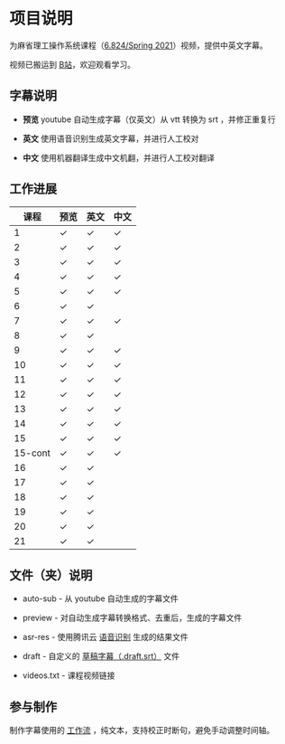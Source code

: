 # 项目说明

为麻省理工操作系统课程（[6.824/Spring 2021](https://pdos.csail.mit.edu/6.824/schedule.html)）视频，提供中英文字幕。

视频已搬运到 [B站](https://www.bilibili.com/video/BV16f4y1z7kn/)，欢迎观看学习。

## 字幕说明

- **预览** youtube 自动生成字幕（仅英文）从 vtt 转换为 srt ，并修正重复行

- **英文** 使用语音识别生成英文字幕，并进行人工校对

- **中文** 使用机器翻译生成中文机翻，并进行人工校对翻译

## 工作进展

| 课程    | 预览    | 英文    | 中文    |
|---------|---------|---------|---------|
| 1       | &check; | &check; | &check; |
| 2       | &check; | &check; | &check; |
| 3       | &check; | &check; | &check; |
| 4       | &check; | &check; | &check; |
| 5       | &check; | &check; | &check; |
| 6       | &check; | &check; |         |
| 7       | &check; | &check; | &check; |
| 8       | &check; | &check; |         |
| 9       | &check; | &check; | &check; |
| 10      | &check; | &check; | &check; |
| 11      | &check; | &check; | &check; |
| 12      | &check; | &check; | &check; |
| 13      | &check; | &check; | &check; |
| 14      | &check; | &check; | &check; |
| 15      | &check; | &check; | &check; |
| 15-cont | &check; | &check; | &check; |
| 16      | &check; | &check; |         |
| 17      | &check; | &check; |         |
| 18      | &check; | &check; |         |
| 19      | &check; | &check; |         |
| 20      | &check; | &check; |         |
| 21      | &check; | &check; |         |

## 文件（夹）说明

- auto-sub - 从 youtube 自动生成的字幕文件

- preview - 对自动生成字幕转换格式、去重后，生成的字幕文件

- asr-res - 使用腾讯云 [语音识别](https://cloud.tencent.com/document/product/1093/37139) 生成的结果文件

- draft - 自定义的 [草稿字幕（.draft.srt）](https://github.com/mayf09/subtitle-tools/blob/develop/draft.srt.md) 文件

- videos.txt - 课程视频链接

## 参与制作

制作字幕使用的 [工作流](https://github.com/mayf09/subtitle-tools/blob/develop/example/README.md) ，纯文本，支持校正时断句，避免手动调整时间轴。
